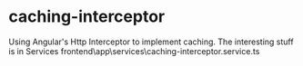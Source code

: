 # caching-interceptor
Using Angular's Http Interceptor to implement caching.
The interesting stuff is in Services frontend\app\services\caching-interceptor.service.ts
